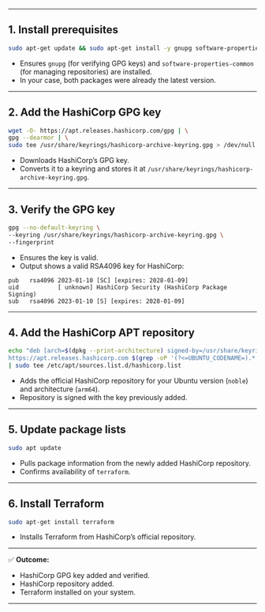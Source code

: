 
---

## **1. Install prerequisites**

```bash
sudo apt-get update && sudo apt-get install -y gnupg software-properties-common
```

* Ensures `gnupg` (for verifying GPG keys) and `software-properties-common` (for managing repositories) are installed.
* In your case, both packages were already the latest version.

---

## **2. Add the HashiCorp GPG key**

```bash
wget -O- https://apt.releases.hashicorp.com/gpg | \
gpg --dearmor | \
sudo tee /usr/share/keyrings/hashicorp-archive-keyring.gpg > /dev/null
```

* Downloads HashiCorp’s GPG key.
* Converts it to a keyring and stores it at `/usr/share/keyrings/hashicorp-archive-keyring.gpg`.

---

## **3. Verify the GPG key**

```bash
gpg --no-default-keyring \
--keyring /usr/share/keyrings/hashicorp-archive-keyring.gpg \
--fingerprint
```

* Ensures the key is valid.
* Output shows a valid RSA4096 key for HashiCorp:

```
pub   rsa4096 2023-01-10 [SC] [expires: 2028-01-09]
uid           [ unknown] HashiCorp Security (HashiCorp Package Signing)
sub   rsa4096 2023-01-10 [S] [expires: 2028-01-09]
```

---

## **4. Add the HashiCorp APT repository**

```bash
echo "deb [arch=$(dpkg --print-architecture) signed-by=/usr/share/keyrings/hashicorp-archive-keyring.gpg] \
https://apt.releases.hashicorp.com $(grep -oP '(?<=UBUNTU_CODENAME=).*' /etc/os-release || lsb_release -cs) main" \
| sudo tee /etc/apt/sources.list.d/hashicorp.list
```

* Adds the official HashiCorp repository for your Ubuntu version (`noble`) and architecture (`arm64`).
* Repository is signed with the key previously added.

---

## **5. Update package lists**

```bash
sudo apt update
```

* Pulls package information from the newly added HashiCorp repository.
* Confirms availability of `terraform`.

---

## **6. Install Terraform**

```bash
sudo apt-get install terraform
```

* Installs Terraform from HashiCorp’s official repository.

---

✅ **Outcome:**

* HashiCorp GPG key added and verified.
* HashiCorp repository added.
* Terraform installed on your system.

---
